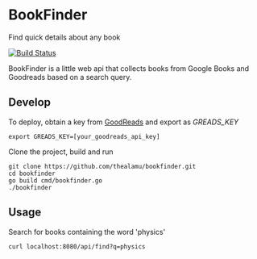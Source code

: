 # BookFinder
Find quick details about any book

[![Build Status](https://travis-ci.com/thealamu/bookfinder.svg?branch=dev)](https://travis-ci.com/thealamu/bookfinder)

BookFinder is a little web api that collects books from Google Books and Goodreads based on a search query.

## Develop
To deploy, obtain a key from [GoodReads](https://www.goodreads.com/api/keys) and export as *GREADS_KEY*

```shell
export GREADS_KEY=[your_goodreads_api_key]
```

Clone the project, build and run
```shell
git clone https://github.com/thealamu/bookfinder.git
cd bookfinder
go build cmd/bookfinder.go
./bookfinder
```

## Usage
Search for books containing the word 'physics'
```shell
curl localhost:8080/api/find?q=physics
```
